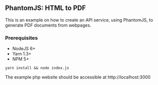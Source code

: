 ## PhantomJS: HTML to PDF

This is an example on how to create an API service, using PhantomJS, to generate PDF documents from webpages.

### Prerequisites

- NodeJS 6+
- Yarn 1.3+
- NPM 5+

```
yarn install && node index.js
```

The example php website should be accessible at http://localhost:3000